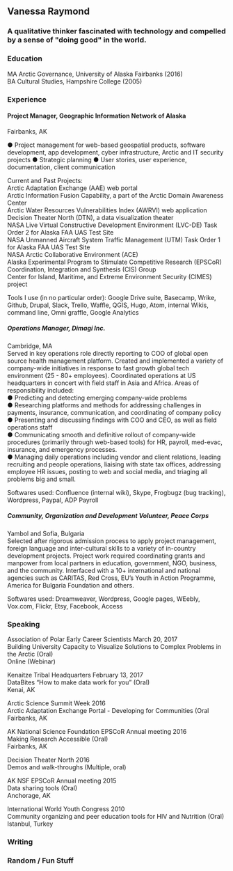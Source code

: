 ## Vanessa Raymond

### A qualitative thinker fascinated with technology and compelled by a sense of "doing good" in the world. 

### Education
MA Arctic Governance, University of Alaska Fairbanks (2016)  
BA Cultural Studies, Hampshire College (2005)   

### Experience
#### Project Manager, Geographic Information Network of Alaska  
Fairbanks, AK  

● Project management for web-based geospatial products, software development, app development, cyber infrastructure, Arctic and IT security projects
● Strategic planning
● User stories, user experience, documentation, client communication
  
Current and Past Projects:  
Arctic Adaptation Exchange (AAE) web portal  
Arctic Information Fusion Capability, a part of the Arctic Domain Awareness Center  
Arctic Water Resources Vulnerabilities Index (AWRVI) web application  
Decision Theater North (DTN), a data visualization theater  
NASA Live Virtual Constructive Development Environment (LVC-DE) Task Order 2 for Alaska FAA UAS Test Site  
NASA Unmanned Aircraft System Traffic Management (UTM) Task Order 1 for Alaska FAA UAS Test Site  
NASA Arctic Collaborative Environment (ACE)  
Alaska Experimental Program to Stimulate Competitive Research (EPSCoR) Coordination, Integration and Synthesis (CIS) Group  
Center for Island, Maritime, and Extreme Environment Security (CIMES) project  
  
Tools I use (in no particular order): Google Drive suite, Basecamp, Wrike, Github, Drupal, Slack, Trello, Waffle, QGIS, Hugo, Atom, internal Wikis, command line, Omni graffle, Google Analytics  

##### Operations Manager, Dimagi Inc.  
Cambridge, MA  
Served in key operations role directly reporting to COO of global open source health management platform. Created and implemented a variety of company-wide initiatives in response to fast growth global tech environment (25 - 80+ employees). Coordinated operations at US headquarters in concert with field staff in Asia and Africa. Areas of responsibility included:  
● Predicting and detecting emerging company-wide problems  
● Researching platforms and methods for addressing challenges in payments, insurance,
communication, and coordinating of company policy  
● Presenting and discussing findings with COO and CEO, as well as field operations staff  
● Communicating smooth and definitive rollout of company-wide procedures (primarily
through web-based tools) for HR, payroll, med-evac, insurance, and emergency processes.  
● Managing daily operations including vendor and client relations, leading recruiting and
people operations, liaising with state tax offices, addressing employee HR issues, posting to web and social media, and triaging all problems big and small.  
  
Softwares used: Confluence (internal wiki), Skype, Frogbugz (bug tracking), Wordpress, Paypal, ADP Payroll  

##### Community, Organization and Development Volunteer, Peace Corps
Yambol and Sofia, Bulgaria  
Selected after rigorous admission process to apply project management, foreign language and inter-cultural skills to a variety of in-country development projects. Project work required coordinating grants and manpower from local partners in education, government, NGO, business, and the community. Interfaced with a 10+ international and national agencies such as CARITAS, Red Cross, EU’s Youth in Action Programme, America for Bulgaria Foundation and others.  
  
Softwares used: Dreamweaver, Wordpress, Google pages, WEebly, Vox.com, Flickr, Etsy, Facebook, Access  

### Speaking
Association of Polar Early Career Scientists 
March 20, 2017  
Building University Capacity to Visualize Solutions to Complex Problems in the Arctic (Oral)  
Online (Webinar)  

Kenaitze Tribal Headquarters 
February 13, 2017  
DataBites “How to make data work for you” (Oral)  
Kenai, AK  

Arctic Science Summit Week 2016  
Arctic Adaptation Exchange Portal - Developing for Communities (Oral  
Fairbanks, AK  

AK National Science Foundation EPSCoR Annual meeting 2016  
Making Research Accessible (Oral)  
Fairbanks, AK  

Decision Theater North 2016  
Demos and walk-throughs (Multiple, oral)  

AK NSF EPSCoR Annual meeting 2015  
Data sharing tools (Oral)  
Anchorage, AK  

International World Youth Congress 2010  
Community organizing and peer education tools for HIV and Nutrition (Oral)  
Istanbul, Turkey  


### Writing

### Random / Fun Stuff



